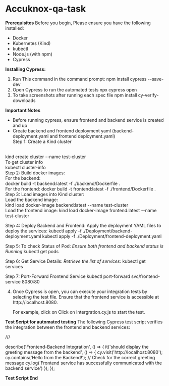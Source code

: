 # Accuknox-qa-task

**Prerequisites**
Before you begin, Please ensure you have the following installed:

- Docker
- Kubernetes (Kind)
- kubectl
- Node.js (with npm)
- Cypress

**Installing Cypress:**

1. Run This command in the command prompt:
	  npm install cypress --save-dev
2. Open Cypress to run the automated tests
	  npx cypress open
3. To take screenshots after running each spec file 
  npm install cy-verify-downloads


**Important Notes**

- Before running cypress, ensure frontend and backend service is created and up <br />
- Create backend and frontend deployment yaml (backend-deployment.yaml and frontend deployment.yaml)
  <br />
Step 1: Create a Kind cluster
<br />
    kind create cluster --name test-cluster   
<br />
  To get cluster info
    <br />
    kubectl cluster-info 
    <br />
Step 2:  Build docker images: 
<br />
      For the backend:
      <br />
        docker build -t backend:latest -f ./backend/Dockerfile . 
<br />
      For the frontend:
        docker build -t frontend:latest -f ./frontend/Dockerfile .
<br />
Step 3: Load images into Kind cluster:
<br />
      Load the backend image:
  <br />
        kind load docker-image backend:latest --name test-cluster
  <br />
      Load the frontend image:
        kind load docker-image frontend:latest --name test-cluster

Step 4: Deploy Backend and Frontend:
      Apply the deployment YAML files to deploy the services: 
        kubectl apply -f ./Deployment/backend-deployment.yaml
        kubectl apply -f ./Deployment/frontend-deployment.yaml

Step 5: To check Status of Pod:
     *Ensure both frontend and backend status is Running*
        kubectl get pods  
      	
Step 6: Get Service Details: 
      *Retrieve the list of services:*
        kubectl get services
  
Step 7: Port-Forward Frontend Service
      kubectl port-forward svc/frontend-service 8080:80

4. Once Cypress is open, you can execute your integration tests by selecting the test file. Ensure that the frontend service is accessible at http://localhost:8080.

	For example, click on Click on Intergration.cy.js to start the test.

**Test Script for automated testing**
The following Cypress test script verifies the integration between the frontend and backend services:

/// <reference types="cypress" />

describe('Frontend-Backend Integration', () => {
    it('should display the greeting message from the backend', () => {
      cy.visit('http://localhost:8080');
      cy.contains('Hello from the Backend!'); // Check for the correct greeting message
      cy.log('Frontend service has successfully communicated with the backend service')
    });
  });

**Test Script End**
